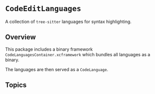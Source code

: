 # ``CodeEditLanguages``

A collection of `tree-sitter` languages for syntax highlighting.

## Overview

This package includes a binary framework `CodeLanguagesContainer.xcframework` which bundles all languages as a binary.

The languages are then served as a ``CodeLanguage``.

## Topics
